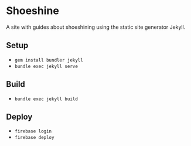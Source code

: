 # Shoeshine
A site with guides about shoeshining using the static site generator Jekyll.

## Setup
* `gem install bundler jekyll`
* `bundle exec jekyll serve`

## Build
* `bundle exec jekyll build`

## Deploy
* `firebase login`
* `firebase deploy`
